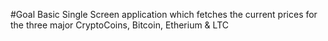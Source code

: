#Goal
Basic Single Screen application which fetches the current prices for the three major CryptoCoins, Bitcoin, Etherium & LTC
